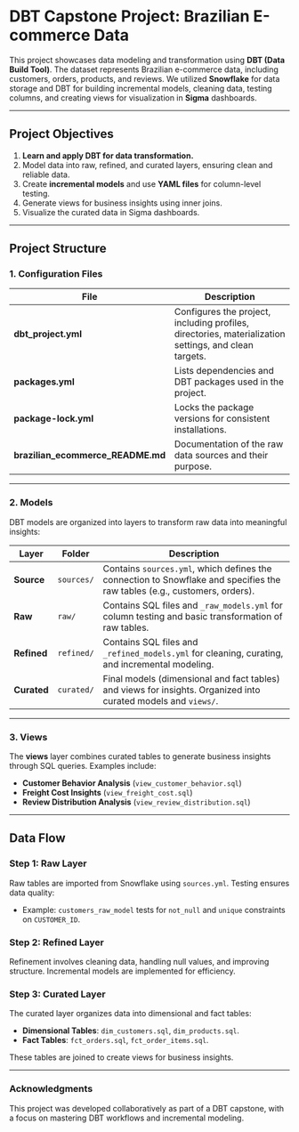# DBT Capstone Project: Brazilian E-commerce Data  

This project showcases data modeling and transformation using **DBT (Data Build Tool)**. The dataset represents Brazilian e-commerce data, including customers, orders, products, and reviews. We utilized **Snowflake** for data storage and DBT for building incremental models, cleaning data, testing columns, and creating views for visualization in **Sigma** dashboards.  

---

## Project Objectives  

1. **Learn and apply DBT for data transformation.**  
2. Model data into raw, refined, and curated layers, ensuring clean and reliable data.  
3. Create **incremental models** and use **YAML files** for column-level testing.  
4. Generate views for business insights using inner joins.  
5. Visualize the curated data in Sigma dashboards.  

---

## Project Structure  

### 1. **Configuration Files**  
| File                 | Description                                                                                                 |
|----------------------|-------------------------------------------------------------------------------------------------------------|
| **dbt_project.yml**  | Configures the project, including profiles, directories, materialization settings, and clean targets.       |
| **packages.yml**     | Lists dependencies and DBT packages used in the project.                                                   |
| **package-lock.yml** | Locks the package versions for consistent installations.                                                   |
| **brazilian_ecommerce_README.md** | Documentation of the raw data sources and their purpose.                                       |

---

### 2. **Models**  

DBT models are organized into layers to transform raw data into meaningful insights:  

| Layer    | Folder         | Description                                                                                                   |
|----------|----------------|---------------------------------------------------------------------------------------------------------------|
| **Source** | `sources/`      | Contains `sources.yml`, which defines the connection to Snowflake and specifies the raw tables (e.g., customers, orders). |
| **Raw**    | `raw/`          | Contains SQL files and `_raw_models.yml` for column testing and basic transformation of raw tables.         |
| **Refined**| `refined/`      | Contains SQL files and `_refined_models.yml` for cleaning, curating, and incremental modeling.               |
| **Curated**| `curated/`      | Final models (dimensional and fact tables) and views for insights. Organized into curated models and `views/`. |

---

### 3. **Views**  

The **views** layer combines curated tables to generate business insights through SQL queries. Examples include:  
- **Customer Behavior Analysis** (`view_customer_behavior.sql`)  
- **Freight Cost Insights** (`view_freight_cost.sql`)  
- **Review Distribution Analysis** (`view_review_distribution.sql`)  

---

## Data Flow  

### Step 1: Raw Layer  
Raw tables are imported from Snowflake using `sources.yml`. Testing ensures data quality:  
- Example: `customers_raw_model` tests for `not_null` and `unique` constraints on `CUSTOMER_ID`.  

### Step 2: Refined Layer  
Refinement involves cleaning data, handling null values, and improving structure. Incremental models are implemented for efficiency.  

### Step 3: Curated Layer  
The curated layer organizes data into dimensional and fact tables:  
- **Dimensional Tables**: `dim_customers.sql`, `dim_products.sql`.  
- **Fact Tables**: `fct_orders.sql`, `fct_order_items.sql`.  

These tables are joined to create views for business insights.  

---

### Acknowledgments

This project was developed collaboratively as part of a DBT capstone, with a focus on mastering DBT workflows and incremental modeling.
